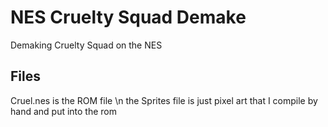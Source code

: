 # NES Cruelty Squad Demake
 Demaking Cruelty Squad on the NES

## Files

Cruel.nes is the ROM file \n
the Sprites file is just pixel art that I compile by hand and put into the rom
